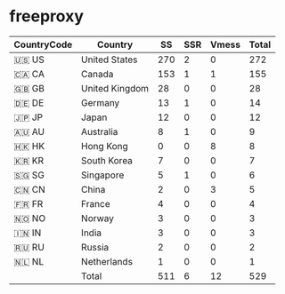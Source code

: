 # freeproxy

|CountryCode|Country|SS|SSR|Vmess|Total|
|  ----  | ----  |  ----  | ----  |  ----  | ----  |
|🇺🇸 US|United States|270|2|0|272|
|🇨🇦 CA|Canada|153|1|1|155|
|🇬🇧 GB|United Kingdom|28|0|0|28|
|🇩🇪 DE|Germany|13|1|0|14|
|🇯🇵 JP|Japan|12|0|0|12|
|🇦🇺 AU|Australia|8|1|0|9|
|🇭🇰 HK|Hong Kong|0|0|8|8|
|🇰🇷 KR|South Korea|7|0|0|7|
|🇸🇬 SG|Singapore|5|1|0|6|
|🇨🇳 CN|China|2|0|3|5|
|🇫🇷 FR|France|4|0|0|4|
|🇳🇴 NO|Norway|3|0|0|3|
|🇮🇳 IN|India|3|0|0|3|
|🇷🇺 RU|Russia|2|0|0|2|
|🇳🇱 NL|Netherlands|1|0|0|1|
||Total|511|6|12|529|
